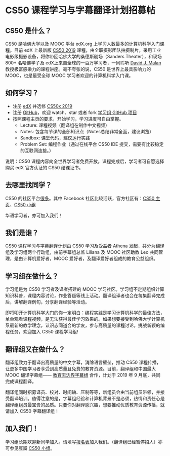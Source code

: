 # CS50 课程学习与字幕翻译计划招募帖

## CS50 是什么？

CS50 是哈佛大学以及 MOOC 平台 edX.org 上学习人数最多的计算机科学入门课程。目前 edX 上最新版 [CS50 2019](https://courses.edx.org/courses/course-v1:HarvardX+CS50+X/course/) 课程，由全职摄影团队拍摄制片，采用工业电影级摄影设备，将你带回哈佛大学的桑德斯剧场（Sanders Theater），和现场 800+ 名哈佛学子及 edX上来自全球的一百万学习者，一同聆听 [David J. Malan](https://en.wikipedia.org/wiki/David\_J.\_Malan) 教授极富感染力的课程讲座。毫不夸张的说，CS50 是世界上最具影响力的 MOOC，也是最受全球 MOOC 学习者欢迎的计算机科学入门课。

## 如何学习？

* 注册 [edX](https://edx.org) 并选修 [CS50x 2019](https://www.edx.org/course/cs50s-introduction-to-computer-science)
* 注册 [GitHub](https://github.com)，欢迎 watch、star 或者 fork [学习组 GitHub 项目](https://github.com/athena-xcy/CS50-Study-Group) 
* 按照课程主页的要求，开始学习，学习进度可自由掌握。
    * Lecture: 课程视频（翻译组在制作中文视频）
    * Notes: 包含每节课的全部知识点（Notes总结非常全面，建议浏览）
    * Sandbox: 课堂代码，建议运行实践
    * Problem Set: 编程作业（通过在线平台 CS50 IDE 提交，需要有比较稳定的互联网连接。）

说明：CS50 课程内容向全世界学习者免费开放。课程完成后，学习者可自愿选择购买 edX 官方认证的 CS50 结课证书。

## 去哪里找同学？

CS50 的社区平台[很多](https://courses.edx.org/courses/course-v1:HarvardX+CS50+X/a7ec0c0a7b6e460f877da0734811c4cd/)。其中 Facebook 社区比较活跃，官方社区有：[CS50 主页](https://www.facebook.com/cs50)、[CS50 小组](https://www.facebook.com/groups/cs50)

华语学习者，亦可加入我们！

## 我们是谁？

CS50 课程学习与字幕翻译计划由 CS50 学习及受益者 Athena 发起，共分为翻译组及学习组两个行动组，由前字幕组总监 Liliana 及 MOOC 社区助教 Leo 共同管理，是由计算机爱好者，MOOC 爱好者，及翻译爱好者组成的教育公益组织。

## 学习组在做什么？

学习组是为 CS50 学习者及译者搭建的 MOOC 学习社区。学习组不定期组织计算知识科普，课程内容讨论，作业答疑等线上活动。翻译组译者也会在每集翻译完成后，讲解翻译例句，分享翻译经验等活动。

即将叩开计算机科学大门的你一定明白：编程实践是学习计算机科学的最佳方法，单单观看课程视频，是无法获得最佳学习效果的。如果想要接受到哈佛大学计算机系最新的教学理念，认识志同道合的学友，参与高质量的课程讨论，挑战新颖的编程任务，欢迎加入 CS50 课程学习组!

## 翻译组又在做什么？

翻译组致力于翻译出高质量的中文字幕，消除语言壁垒，推动 CS50 课程传播，让更多中国学习者享受到高质量且免费的教育资源。目前，翻译组和中国最大 MOOC 翻译字幕组—— [教育无边界字幕组](http://www.edu-infinity.org/20851201102510520204.html) 合作，计划于 2019 年 9 月底，共同完成课程翻译。

翻译组同时招募译员、校对、时间轴、压制等等，新组员会由当前组员带领，并接受翻译培训。值得注意的是，字幕组经验和计算机背景不是必须，热情和责任心是翻译组组员最宝贵的品质。只要你对翻译感兴趣，想要推动优质教育资源传播，就请加入 CS50 字幕翻译组！

## 加入我们！

学习组长期欢迎新同学加入。请填写[报名表](http://wjx.cn/jq/43792277.aspx)加入我们。（翻译组已经暂停招人）亦可参见豆瓣 [CS50 小组](https://www.douban.com/group/cs50/)。
